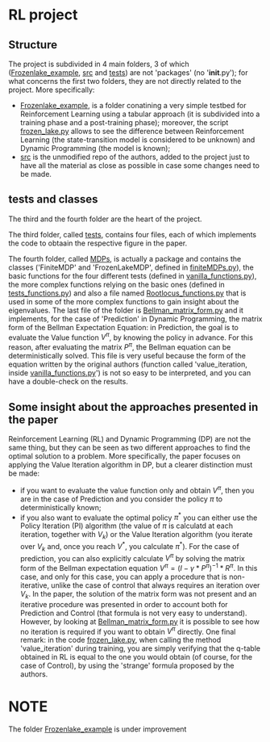 # RL project
## Structure
The project is subdivided in 4 main folders, 3 of which ([Frozenlake_example](https://github.com/ChristianCella/PID-accelerated-VI---RL-project/tree/main/Frozenlake_example), [src](https://github.com/ChristianCella/PID-accelerated-VI---RL-project/tree/main/src) and [tests](https://github.com/ChristianCella/PID-accelerated-VI---RL-project/tree/main/tests)) are not 'packages' (no '__init__.py'); for what concerns the first two folders, they are not directly related to the project. More specifically:
- [Frozenlake_example](https://github.com/ChristianCella/PID-accelerated-VI---RL-project/tree/main/Frozenlake_example), is a folder conatining a very simple testbed for Reinforcement Learning using a tabular approach (it is subdivided into a training phase and a post-training phase); moreover, the script [frozen_lake.py](https://github.com/ChristianCella/PID-accelerated-VI---RL-project/blob/main/Frozenlake_example/frozen_lake.py) allows to see the difference between Reinforcement Learning (the state-transition model is considered to be unknown) and Dynamic Programming (the model is known);
- [src](https://github.com/ChristianCella/PID-accelerated-VI---RL-project/tree/main/src) is the unmodified repo of the authors, added to the project just to have all the material as close as possible in case some changes need to be made.

## tests and classes
The third and the fourth folder are the heart of the project.

The third folder, called [tests](https://github.com/ChristianCella/PID-accelerated-VI---RL-project/tree/main/tests), contains four files, each of which implements the code to obtaain the respective figure in the paper.

The fourth folder, called [MDPs](https://github.com/ChristianCella/PID-accelerated-VI---RL-project/tree/main/MDPs), is actually a package and contains the classes ('FiniteMDP' and 'FrozenLakeMDP', defined in [finiteMDPs.py](https://github.com/ChristianCella/PID-accelerated-VI---RL-project/blob/main/MDPs/finiteMDPs.py)), the basic functions for the four different tests (defined in [vanilla_functions.py](https://github.com/ChristianCella/PID-accelerated-VI---RL-project/blob/main/MDPs/vanilla_functions.py)), the more complex functions relying on the basic ones (defined in [tests_functions.py](https://github.com/ChristianCella/PID-accelerated-VI---RL-project/blob/main/MDPs/tests_functions.py)) and also a file named [Rootlocus_functions.py](https://github.com/ChristianCella/PID-accelerated-VI---RL-project/blob/main/MDPs/Rootlocus_functions.py) that is used in some of the more complex functions to gain insight about the eigenvalues.
The last file of the folder is [Bellman_matrix_form.py](https://github.com/ChristianCella/PID-accelerated-VI---RL-project/blob/main/MDPs/Bellman_matrix_form.py) and it implements, for the case of 'Prediction' in Dynamic Programming, the matrix form of the Bellman Expectation Equation: in Prediction, the goal is to evaluate the Value function $V^\pi$, by knowing the policy in advance. For this reason, after evaluating the matrix $P^\pi$, the Bellman equation can be deterministically solved. This file is very useful because the form of the equation written by the original authors (function called 'value_iteration, inside [vanilla_functions.py](https://github.com/ChristianCella/PID-accelerated-VI---RL-project/blob/main/MDPs/vanilla_functions.py)') is not so easy to be interpreted, and you can have a double-check on the results.

## Some insight about the approaches presented in the paper

Reinforcement Learning (RL) and Dynamic Programming (DP) are not the same thing, but they can be seen as two different approaches to find the optimal solution to a problem. More specifically, the paper focuses on applying the Value Iteration algorithm in DP, but a clearer distinction must be made:
- if you want to evaluate the value function only and obtain $V^{\pi}$, then you are in the case of Prediction and you consider the policy $\pi$ to deterministically known;
- if you also want to evaluate the optimal policy $\pi^*$ you can either use the Policy Iteration (PI) algorithm (the value of $\pi$ is calculatd at each iteration, together with $V_k$) or the Value Iteration algorithm (you iterate over $V_k$ and, once you reach $V^*$, you calculate $\pi^*$).
For the case of prediction, you can also explicitly calculate $V^{\pi}$ by solving the matrix form of the Bellman expectation equation $V^{\pi} = (I - \gamma * P^{\pi})^{-1} * R^{\pi}$. In this case, and only for this case, you can apply a procedure that is non-iterative, unlike the case of control that always requires an iteration over $V_k$.
In the paper, the solution of the matrix form was not present and an iterative procedure was presented in order to account both for Prediction and Control (that formula is not very easy to understand). However, by looking at [Bellman_matrix_form.py](https://github.com/ChristianCella/PID-accelerated-VI---RL-project/blob/main/MDPs/Bellman_matrix_form.py) it is possible to see how no iteration is required if you want to obtain $V^{\pi}$ directly.
One final remark: in the code [frozen_lake.py](https://github.com/ChristianCella/PID-accelerated-VI---RL-project/blob/main/Frozenlake_example/frozen_lake.py), when calling the method 'value_iteration' during training, you are simply verifying that the q-table obtained in RL is equal to the one you would obtain (of course, for the case of Control), by using the 'strange' formula proposed by the authors.

# NOTE

The folder [Frozenlake_example](https://github.com/ChristianCella/PID-accelerated-VI---RL-project/tree/main/Frozenlake_example) is under improvement


